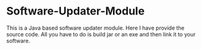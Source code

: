 # Software-Updater-Module
This is a Java based software updater module. Here I have provide the source code. All you have to do is build jar or an exe and then link it to your software.
